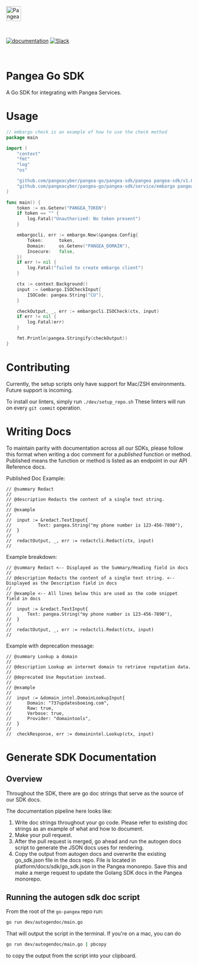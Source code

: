 <p>
  <br />
  <a href="https://pangea.cloud?utm_source=github&utm_medium=node-sdk" target="_blank" rel="noopener noreferrer">
    <img src="https://pangea-marketing.s3.us-west-2.amazonaws.com/pangea-color.svg" alt="Pangea Logo" height="40">
  </a>
  <br />
</p>

<p>
<br />

[![documentation](https://img.shields.io/badge/documentation-pangea-blue?style=for-the-badge&labelColor=551B76)](https://pangea.cloud/docs/sdk/go/)
[![Slack](https://img.shields.io/badge/Slack-4A154B?style=for-the-badge&logo=slack&logoColor=white)](https://pangea.cloud/join-slack/)

<br />
</p>

# Pangea Go SDK

A Go SDK for integrating with Pangea Services.

# Usage
```go
// embargo check is an example of how to use the check method
package main

import (
	"context"
	"fmt"
	"log"
	"os"

	"github.com/pangeacyber/pangea-go/pangea-sdk/pangea pangea-sdk/v1.0.0"
	"github.com/pangeacyber/pangea-go/pangea-sdk/service/embargo pangea-sdk/v1.0.0"
)

func main() {
	token := os.Getenv("PANGEA_TOKEN")
	if token == "" {
		log.Fatal("Unauthorized: No token present")
	}

	embargocli, err := embargo.New(&pangea.Config{
		Token: 		token,
		Domain: 	os.Getenv("PANGEA_DOMAIN"),
		Insecure: 	false,
	})
	if err != nil {
		log.Fatal("failed to create embargo client")
	}

	ctx := context.Background()
	input := &embargo.ISOCheckInput{
		ISOCode: pangea.String("CU"),
	}

	checkOutput, _, err := embargocli.ISOCheck(ctx, input)
	if err != nil {
		log.Fatal(err)
	}

	fmt.Println(pangea.Stringify(checkOutput))
}
```

# Contributing

Currently, the setup scripts only have support for Mac/ZSH environments.
Future support is incoming.

To install our linters, simply run `./dev/setup_repo.sh`
These linters will run on every `git commit` operation.

# Writing Docs

To maintain parity with documentation across all our SDKs, please follow this format when writing a doc comment for a *published* function or method. Published means the function or method is listed as an endpoint in our API Reference docs.

Published Doc Example:
```
// @summary Redact
//
// @description Redacts the content of a single text string.
//
// @example
//
//	input := &redact.TextInput{
//  		Text: pangea.String("my phone number is 123-456-7890"),
//  }
//
//  redactOutput, _, err := redactcli.Redact(ctx, input)
//
```

Example breakdown:
```
// @summary Redact <-- Displayed as the Summary/Heading field in docs
//
// @description Redacts the content of a single text string. <-- Displayed as the Description field in docs
//
// @example <-- All lines below this are used as the code snippet field in docs
//
//  input := &redact.TextInput{
//  	Text: pangea.String("my phone number is 123-456-7890"),
//  }
//
//  redactOutput, _, err := redactcli.Redact(ctx, input)
//
```

Example with deprecation message:
```
// @summary Lookup a domain
//
// @description Lookup an internet domain to retrieve reputation data.
//
// @deprecated Use Reputation instead.
//
// @example
//
//	input := &domain_intel.DomainLookupInput{
//		Domain: "737updatesboeing.com",
//		Raw: true,
//		Verbose: true,
//		Provider: "domaintools",
//	}
//
//	checkResponse, err := domainintel.Lookup(ctx, input)
```

# Generate SDK Documentation

## Overview

Throughout the SDK, there are go doc strings that serve as the source of our SDK docs.

The documentation pipeline here looks like:

1. Write doc strings throughout your go code. Please refer to existing doc strings as an example of what and how to document.
1. Make your pull request.
1. After the pull request is merged, go ahead and run the autogen docs script to generate the JSON docs uses for rendering.
1. Copy the output from autogen docs and overwrite the existing go_sdk.json file in the docs repo. File is located in platform/docs/sdk/go_sdk.json in the Pangea monorepo. Save this and make a merge request to update the Golang SDK docs in the Pangea monorepo.

## Running the autogen sdk doc script

From the root of the `go-pangea` repo run:
```sh
go run dev/autogendoc/main.go
```
That will output the script in the terminal. If you're on a mac, you can do
```sh
go run dev/autogendoc/main.go | pbcopy
```
to copy the output from the script into your clipboard.

